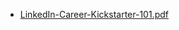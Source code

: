 - [LinkedIn-Career-Kickstarter-101.pdf](https://mega.nz/file/gp9VEQRD#B3jybhv8k9vITNkSlah-qcPUc3sCVUU-rCu2iNZIrCo)